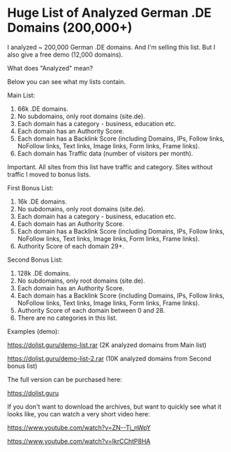 # Huge List of Analyzed German .DE Domains (200,000+)

I analyzed ~ 200,000 German .DE domains. And I'm selling this list. But I also give a free demo (12,000 domains).

What does "Analyzed" mean?

Below you can see what my lists contain.

Main List:
1) 66k .DE domains.
2) No subdomains, only root domains (site.de).
3) Each domain has a category - business, education etc.
4) Each domain has an Authority Score.
5) Each domain has a Backlink Score (including Domains, IPs, Follow links, NoFollow links, Text links, Image links, Form links, Frame links).
6) Each domain has Traffic data (number of visitors per month). 

Important. All sites from this list have traffic and category. Sites without traffic I moved to bonus lists.

First Bonus List:
1) 16k .DE domains.
2) No subdomains, only root domains (site.de).
3) Each domain has a category - business, education etc.
4) Each domain has an Authority Score.
5) Each domain has a Backlink Score (including Domains, IPs, Follow links, NoFollow links, Text links, Image links, Form links, Frame links).
6) Authority Score of each domain 29+.

Second Bonus List:
1) 128k .DE domains.
2) No subdomains, only root domains (site.de).
3) Each domain has an Authority Score.
4) Each domain has a Backlink Score (including Domains, IPs, Follow links, NoFollow links, Text links, Image links, Form links, Frame links).
5) Authority Score of each domain between 0 and 28.
6) There are no categories in this list.

Examples (demo):

https://dolist.guru/demo-list.rar (2K analyzed domains from Main list)

https://dolist.guru/demo-list-2.rar (10K analyzed domains from Second bonus list)

The full version can be purchased here:

https://dolist.guru

If you don't want to download the archives, but want to quickly see what it looks like, you can watch a very short video here:

https://www.youtube.com/watch?v=ZN--Tj_nWpY

https://www.youtube.com/watch?v=IkrCChtP8HA
